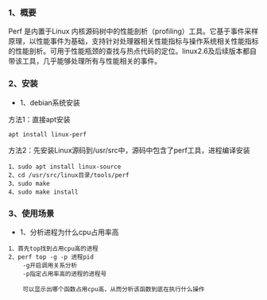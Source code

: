 ### 1、概要

 Perf 是内置于Linux 内核源码树中的性能剖析（profiling）工具。它基于事件采样原理，以性能事件为基础，支持针对处理器相关性能指标与操作系统相关性能指标的性能剖析。可用于性能瓶颈的查找与热点代码的定位。linux2.6及后续版本都自带该工具，几乎能够处理所有与性能相关的事件。 

### 2、安装

- 1、debian系统安装

方法1：直接apt安装

`apt install linux-perf`

方法2：先安装Linux源码到/usr/src中，源码中包含了perf工具，进程编译安装

```
1、sudo apt install linux-source
2、cd /usr/src/linux目录/tools/perf
3、sudo make
4、sudo make install
```

### 3、使用场景

- 1、分析进程为什么cpu占用率高

```
1、首先top找到占用cpu高的进程
2、perf top -g -p 进程pid
	-g开启调用关系分析
	-p指定占用率高的进程的进程号
	
	可以显示出哪个函数占用cpu高，从而分析该函数到底在执行什么操作
```



